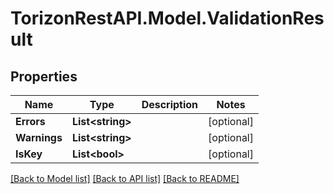 
# TorizonRestAPI.Model.ValidationResult

## Properties

Name | Type | Description | Notes
------------ | ------------- | ------------- | -------------
**Errors** | **List&lt;string&gt;** |  | [optional] 
**Warnings** | **List&lt;string&gt;** |  | [optional] 
**IsKey** | **List&lt;bool&gt;** |  | [optional] 

[[Back to Model list]](../README.md#documentation-for-models)
[[Back to API list]](../README.md#documentation-for-api-endpoints)
[[Back to README]](../README.md)

